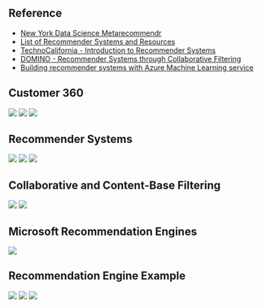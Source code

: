 ## Reference

* [New York Data Science Metarecommendr](https://nycdatascience.com/blog/student-works/capstone/metarecommendr-recommendation-system-video-games-movies-tv-shows/)
* [List of Recommender Systems and Resources](https://github.com/grahamjenson/list_of_recommender_systems)
* [TechnoCalifornia - Introduction to Recommender Systems](http://technocalifornia.blogspot.com/2014/08/introduction-to-recommender-systems-4.html?m=1&from=singlemessage&isappinstalled=0)
* [DOMINO - Recommender Systems through Collaborative Filtering](https://blog.dominodatalab.com/recommender-systems-collaborative-filtering/)
* [Building recommender systems with Azure Machine Learning service](https://azure.microsoft.com/en-us/blog/building-recommender-systems-with-azure-machine-learning-service/)

## Customer 360
![](https://github.com/geoffreylink/Projects/blob/master/02%20Recommender%20Systems/images/Customer360.png)
![](https://github.com/geoffreylink/Projects/blob/master/02%20Recommender%20Systems/images/LongTail.png)
![](https://github.com/geoffreylink/Projects/blob/master/02%20Recommender%20Systems/images/RatingFrequency.png)

## Recommender Systems
![](https://github.com/geoffreylink/Projects/blob/master/02%20Recommender%20Systems/images/RecommenderSystems.png)
![](https://github.com/geoffreylink/Projects/blob/master/02%20Recommender%20Systems/images/EverythingisaRecommendation.png)
![](https://github.com/geoffreylink/Projects/blob/master/02%20Recommender%20Systems/images/MatrixFactorization.png)

## Collaborative and Content-Base Filtering
![](https://github.com/geoffreylink/Projects/blob/master/02%20Recommender%20Systems/images/CollaborativeContent.png)
![](https://github.com/geoffreylink/Projects/blob/master/02%20Recommender%20Systems/images/CollaborativeFilteringExample.png)

## Microsoft Recommendation Engines
![](https://github.com/geoffreylink/Projects/blob/master/02%20Recommender%20Systems/images/MicrosoftRecommendationEngines.png)

## Recommendation Engine Example
![](https://github.com/geoffreylink/Projects/blob/master/02%20Recommender%20Systems/images/RecommendationEngineExample_01.png)
![](https://github.com/geoffreylink/Projects/blob/master/02%20Recommender%20Systems/images/RecommendationEngineExample_02.png)
![](https://github.com/geoffreylink/Projects/blob/master/02%20Recommender%20Systems/images/RecommendationEngineExample_03.png)
